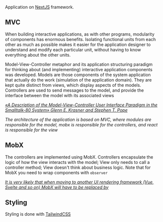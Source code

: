 Application on <a href="https://nextjs.org">NextJS</a> framework.

## MVC

When building interactive applications, as with other programs, modularity of components has enormous benefits. Isolating functional units from each other as much as possible makes it easier for the application designer to understand and modify each particular unit, without having to know everything about the other units.

Model-View-Controller metaphor and its application structuring paradigm for thinking about (and implementing) interactive application components was developed. Models are those components of the system application that actually do the work (simulation of the application domain). They are kept quite distinct from views, which display aspects of the models. Controllers are used to send messages to the model, and provide the interface between the model with its associated views

<ins>_«A Description of the Model-View-Controller User Interface Paradigm in the Smalltalk-80 System» Glenn E. Krasner and Stephen T. Pope_</ins>

_The architecture of the application is based on MVC, where modules are responsible for the model, mobx is responsible for the controllers, and react is responsible for the view_

## MobX

The controllers are implemented using MobX. Controllers encapsulate the logic of how the view interacts with the model; View only needs to call a controller method; View doesn't think about business logic. Note that for MobX you need to wrap components with `observer`

<ins>_It is very likely that when moving to another UI rendering framework (Vue, Svelte and so on) MobX will have to be replaced by_</ins>

## Styling

Styling is done with <a href="https://tailwindcss.com">TailwindCSS</a>
